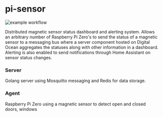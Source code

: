 # pi-sensor

![example workflow](https://github.com/andrewmarklloyd/pi-sensor/actions/workflows/main.yml/badge.svg)


Distributed magnetic sensor status dashboard and alerting system. Allows an arbitrary number of Raspberry Pi Zero's to send the status of a magnetic sensor to a messaging bus where a server component hosted on Digital Ocean aggregates the statuses along with other information in a dashboard. Alerting is also enabled to send notifications through Home Assistant on sensor status changes.

### Server

Golang server using Mosquitto messaging and Redis for data storage.

### Agent

Raspberry Pi Zero using a magnetic sensor to detect open and closed doors, windows
